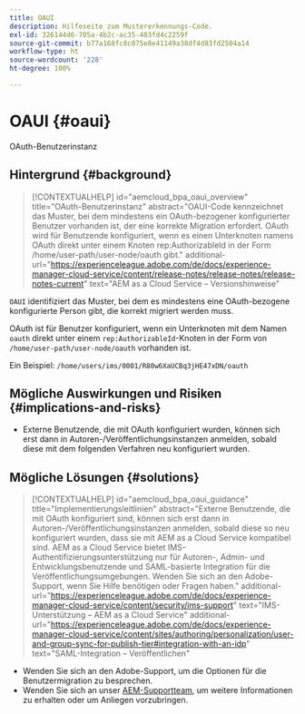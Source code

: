 ```yaml
---
title: OAUI
description: Hilfeseite zum Mustererkennungs-Code.
exl-id: 326144d6-705a-4b2c-ac35-403fd4c2259f
source-git-commit: b77a168fc8c075e8e41149a38df4d83fd2504a14
workflow-type: ht
source-wordcount: '228'
ht-degree: 100%

---
```


# OAUI {#oaui}

OAuth-Benutzerinstanz

## Hintergrund {#background}

>[!CONTEXTUALHELP]
>id="aemcloud_bpa_oaui_overview"
>title="OAuth-Benutzerinstanz"
>abstract="OAUI-Code kennzeichnet das Muster, bei dem mindestens ein OAuth-bezogener konfigurierter Benutzer vorhanden ist, der eine korrekte Migration erfordert. OAuth wird für Benutzende konfiguriert, wenn es einen Unterknoten namens OAuth direkt unter einem Knoten rep:AuthorizableId in der Form /home/user-path/user-node/oauth gibt."
>additional-url="https://experienceleague.adobe.com/de/docs/experience-manager-cloud-service/content/release-notes/release-notes/release-notes-current" text="AEM as a Cloud Service – Versionshinweise"

`OAUI` identifiziert das Muster, bei dem es mindestens eine OAuth-bezogene konfigurierte Person gibt, die korrekt migriert werden muss.

OAuth ist für Benutzer konfiguriert, wenn ein Unterknoten mit dem Namen `oauth` direkt unter einem `rep:AuthorizableId`-Knoten in der Form von `/home/user-path/user-node/oauth` vorhanden ist.

Ein Beispiel: `/home/users/ims/0001/R80w6XaUCBq3jHE47xDN/oauth`

## Mögliche Auswirkungen und Risiken {#implications-and-risks}

* Externe Benutzende, die mit OAuth konfiguriert wurden, können sich erst dann in Autoren-/Veröffentlichungsinstanzen anmelden, sobald diese mit dem folgenden Verfahren neu konfiguriert wurden.

## Mögliche Lösungen {#solutions}

>[!CONTEXTUALHELP]
>id="aemcloud_bpa_oaui_guidance"
>title="Implementierungsleitlinien"
>abstract="Externe Benutzende, die mit OAuth konfiguriert sind, können sich erst dann in Autoren-/Veröffentlichungsinstanzen anmelden, sobald diese so neu konfiguriert wurden, dass sie mit AEM as a Cloud Service kompatibel sind. AEM as a Cloud Service bietet IMS-Authentifizierungsunterstützung nur für Autoren-, Admin- und Entwicklungsbenutzende und SAML-basierte Integration für die Veröffentlichungsumgebungen. Wenden Sie sich an den Adobe-Support, wenn Sie Hilfe benötigen oder Fragen haben."
>additional-url="https://experienceleague.adobe.com/de/docs/experience-manager-cloud-service/content/security/ims-support" text="IMS-Unterstützung – AEM as a Cloud Service"
>additional-url="https://experienceleague.adobe.com/de/docs/experience-manager-cloud-service/content/sites/authoring/personalization/user-and-group-sync-for-publish-tier#integration-with-an-idp" text="SAML-Integration – Veröffentlichen"

* Wenden Sie sich an den Adobe-Support, um die Optionen für die Benutzermigration zu besprechen.
* Wenden Sie sich an unser [AEM-Supportteam](https://helpx.adobe.com/de/enterprise/using/support-for-experience-cloud.html), um weitere Informationen zu erhalten oder um Anliegen vorzubringen.
